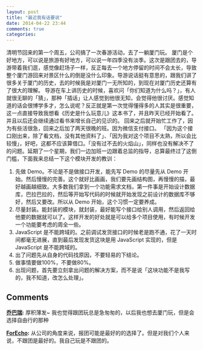 ```yaml
---
layout: post
title: "最近我有话要说"
date: 2014-04-22 23:44
comments: true
categories:
---
```


清明节回来的第一个周五，公司搞了一次春游活动，去了一躺厦门玩。 厦门是个好地方，可以说是旅游有好地方，可以说一年四季没有淡季。这次是跟团去的，导游带着我们逛，感觉像赶场子一样，反正每去一个地方停留的时间不会太长，导致整个厦门游回来对景区什么的倒是没什么印象。导游说话挺有意思的，跟我们讲了很多关于厦门的历史，去的时候我是对厦门一无所知的，到现在对厦门历史还算有了很大的理解。 导游在车上讲历史的时候，喜欢问「你们知道为什么吗？」，有人就很无聊的「猜」，那种「插话」让人感觉到他很无知，会觉得他很讨厌。感觉知道的话会很博学多才，怎么说呢？反正就是第一次觉得懂得多的人其实是很重要，这一点直接导致我想看《历史是什么玩意儿》这本书了，并且昨天已经开始看了。并且以后还会继续通过看书来增长自己的见识的。 回来之后就开始忙工作了，因为有些活很急，回来之后加了两天很晚的班。因为微信支付接口。 「因为这个接口刚出来，除了看文档，没有其他资料了」、「因为我对这个项目不太熟，所以会比较慢」，好吧，这都不应该算借口。「没有过不去的火焰山」，同样也没有解决不了的问题。延期了一个星期，我们一边加班一边跟着总监的指导，总算最终过了这倒门槛，下面我来总结一下这个模块开发的教训：

  1. 先做 Demo。不论是不是做接口开发，能先写 Demo 的尽量先从 Demo 开始。然后慢慢的完善。这个就好比画画，我们要先画结构图，再慢慢的描，最好越画越细致。大多数我们拿到一个功能需求文档，第一件事是开始设计数据库，巴拉巴拉的，然后等开始写代码的时候就开始发现之前设计的数据库不够好，然后又要改。所以从 Demo 开始，这个习惯一定要养成。
  2. 尽量封装。能封装的模块，就封装，最好能写个接口给别人调用，然后返回给他要的数据就可以了。这样开发的好处就是可以给多个项目使用，有时候开发一个功能要考虑的周全一些。
  3. JavaScript 是不能跨域的。之前调试发货接口的时候老是跑不通，花了一天时间都毫无进展，直到最后发现发货这块是用 JavaScript 实现的，但是 JavaScript 是不能跨域的。
  4. 出了问题先从自身的代码找原因，不要轻易的下结论。
  5. 做事情要做100%，不要做80%。
  6. 出现问题，首先要立刻拿出问题的解决方案，而不是说「这块功能不是我写的，我不知道，改怎么处理」。

## Comments

**[乔巴瑞](#203 "2014-05-13 14:47:00"):** 厚积薄发~ 我也觉得跟团玩总是急匆匆的，以后我也想去厦门玩，但是会选择自由行的那种

**[ForEcho](#204 "2014-05-13 15:12:00"):** 从公司的角度来说，报团可能是最好的的选择了。但是对我们个人来说，不跟团是最好的。我自己玩是不跟团的。

